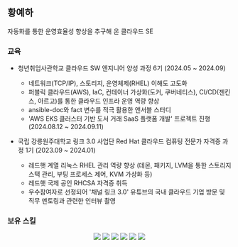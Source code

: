 ## 황예하

자동화를 통한 운영효율성 향상을 추구해 온 클라우드 SE

### 교육

- 청년취업사관학교 클라우드 SW 엔지니어 양성 과정 6기 (2024.05 ~ 2024.09)
    - 네트워크(TCP/IP), 스토리지, 운영체제(RHEL) 이해도 고도화
    - 퍼블릭 클라우드(AWS), IaC, 컨테이너 가상화(도커, 쿠버네티스), CI/CD(젠킨스, 아르고)를 통한 클라우드 인프라 운영 역량 향상
    - ansible-doc와 fact 변수를 적극 활용한 앤서블 스터디
    - 'AWS EKS 클러스터 기반 도서 거래 SaaS 플랫폼 개발' 프로젝트 진행 (2024.08.12 ~ 2024.09.11)
    
- 국립 강릉원주대학교 링크 3.0 사업단 Red Hat 클라우드 컴퓨팅 전문가 자격증 과정 1기 (2023.09 ~ 2024.01)
    - 레드햇 계열 리눅스 RHEL 관리 역량 향상 (데몬, 패키지, LVM을 통한 스토리지 스택 관리, 부팅 프로세스 제어, KVM 가상화 등)
    - 레드햇 국제 공인 RHCSA 자격증 취득
    - 우수참여자로 선정되어 '채널 링크 3.0' 유튜브의 국내 클라우드 기업 방문 및 직무 멘토링과 관련한 인터뷰 촬영

### 보유 스킬
<div align="center">
    <img src="https://img.shields.io/badge/Linux-FCC624?style=flat&logo=linux&logoColor=white" /> 
    <img src="https://img.shields.io/badge/Ansible-EE0000?style=flat&logo=ansible&logoColor=white" /> 
    <img src="https://img.shields.io/badge/AWS-232F3E?style=flat&logo=amazonwebservices&logoColor=white" />
    <img src="https://img.shields.io/badge/Terraform-844FBA?style=flat&logo=terraform&logoColor=white" />
    <img src="https://img.shields.io/badge/Docker-2496ED?style=flat&logo=docker&logoColor=white" />
    <img src="https://img.shields.io/badge/Kubernetes-326CE5?style=flat&logo=kubernetes&logoColor=white" />
</div>
